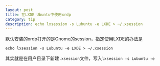 ```yaml
---
layout: post
title: 在LXDE Ubuntu中使用xrdp
category: tip
description: echo lxsession -s Lubuntu -e LXDE > ~/.xsession
---
```


默认安装的xrdp打开的是Gnome的session，指定使用LXDE的办法是

    echo lxsession -s Lubuntu -e LXDE > ~/.xsession

其实就是在用户目录下新建`.xsession`文件，写入`lxsession -s Lubuntu -e`